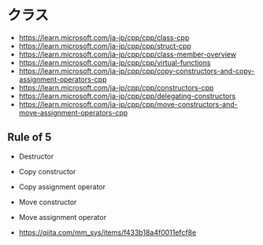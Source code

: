 # クラス
- https://learn.microsoft.com/ja-jp/cpp/cpp/class-cpp
- https://learn.microsoft.com/ja-jp/cpp/cpp/struct-cpp
- https://learn.microsoft.com/ja-jp/cpp/cpp/class-member-overview
- https://learn.microsoft.com/ja-jp/cpp/cpp/virtual-functions
- https://learn.microsoft.com/ja-jp/cpp/cpp/copy-constructors-and-copy-assignment-operators-cpp
- https://learn.microsoft.com/ja-jp/cpp/cpp/constructors-cpp
- https://learn.microsoft.com/ja-jp/cpp/cpp/delegating-constructors
- https://learn.microsoft.com/ja-jp/cpp/cpp/move-constructors-and-move-assignment-operators-cpp
## Rule of 5
- Destructor
- Copy constructor
- Copy assignment operator
- Move constructor
- Move assignment operator

- https://qiita.com/mm_sys/items/f433b18a4f0011efcf8e
